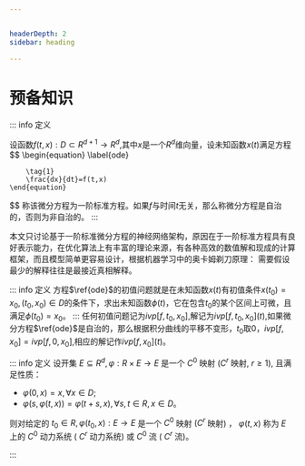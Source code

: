 ```yaml
---


headerDepth: 2
sidebar: heading

---
```




# 预备知识



::: info 定义

设函数$f(t,x):D\subset R^{d+1} \rightarrow R^d$,其中$x$是一个$R^d$维向量，设未知函数$x(t)$满足方程
$$
\begin{equation}
		\label{ode}
		
		\tag{1}
		\frac{dx}{dt}=f(t,x)
	\end{equation}
$$
称该微分方程为一阶标准方程。如果$f$与时间$t$无关，那么称微分方程是自治的，否则为非自治的。
:::



本文只讨论基于一阶标准微分方程的神经网络架构，原因在于一阶标准方程具有良好表示能力，在优化算法上有丰富的理论来源，有各种高效的数值解和现成的计算框架，而且模型简单更容易设计，根据机器学习中的奥卡姆剃刀原理：
需要假设最少的解释往往是最接近真相解释。

::: info 定义
 方程$\ref{ode}$的初值问题就是在未知函数$x(t)$有初值条件$x(t_0)=x_0,(t_0,x_0)\in D$的条件下，求出未知函数$\phi(t)$，它在包含$t_0$的某个区间上可微，且满足$\phi(t_0)=x_0$。
:::
任何初值问题记为$ivp[f,t_0,x_0]$,解记为$ivp[f,t_0,x_0](t)$,如果微分方程$\ref{ode}$是自治的，那么根据积分曲线的平移不变形，$t_0$取$0$，$ivp[f,x_0]=ivp[f,0,x_0]$,相应的解记作$ivp[f,x_0](t)$。

::: info 定义
设开集 $E \subseteq R^d, \varphi: R \times E \rightarrow E$ 是一个 $C^0$ 映射 $\left(C^r\right.$ 映射, $\left.r \geqslant 1\right)$, 且满足性质：

*  $\varphi(0,x)=x,\forall x\in D$;
*  $\varphi(s,\varphi(t,x))=\varphi(t+s,x),\forall s,t\in R,x \in D$。

 则对给定的 $t_0 \in R, \varphi(t_0,x): E \rightarrow E$ 是一个 $C^0$ 映射 $\left(C^r\right.$ 映射) ， $\varphi(t,x)$ 称为 $E$ 上的 $C^0$ 动力系统 ( $C^r$ 动力系统) 或 $C^0$ 流 ( $C^r$ 流)。

:::
